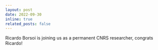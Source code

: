 ```yaml
---
layout: post
date: 2022-09-30
inline: true
related_posts: false
---
```

Ricardo Borsoi is joining us as a permanent CNRS researcher, congrats Ricardo! 
